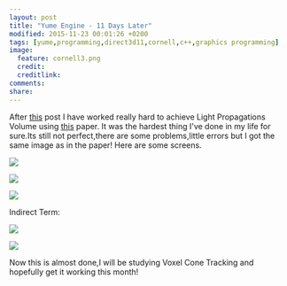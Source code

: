 ```yaml
---
layout: post
title: "Yume Engine - 11 Days Later"
modified: 2015-11-23 00:01:26 +0200
tags: [yume,programming,direct3d11,cornell,c++,graphics programming]
image:
  feature: cornell3.png
  credit:
  creditlink:
comments:
share:
---
```



After [this](http://arkenthera.github.io/Yume-Engine-Poor-Men's-Cornell-Box/) post I have worked really hard to achieve Light Propagations Volume using [this](http://cg.ivd.kit.edu/publications/p2010/CLPVFRII_Kaplanyan_2010/CLPVFRII_Kaplanyan_2010.pdf) paper. It was the hardest thing I've done in my life for sure.Its still not perfect,there are some problems,little errors but I got the same image as in the paper! Here are some screens.

![](http://i.imgur.com/texJcxD.png)

![](http://i.imgur.com/Hsilqw9.jpg)

![](http://i.imgur.com/EWsz9kX.jpg)

Indirect Term:

![](http://i.imgur.com/d9BJXk6.png)

![](http://i.imgur.com/knpWUGi.jpg)

Now this is almost done,I will be studying Voxel Cone Tracking and hopefully get it working this month!
